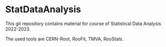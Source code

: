# StatDataAnalysis
This git repository contains material for course of Statistical Data Analysis 2022-2023.

The used tools are CERN-Root, RooFit, TMVA, RooStats.


